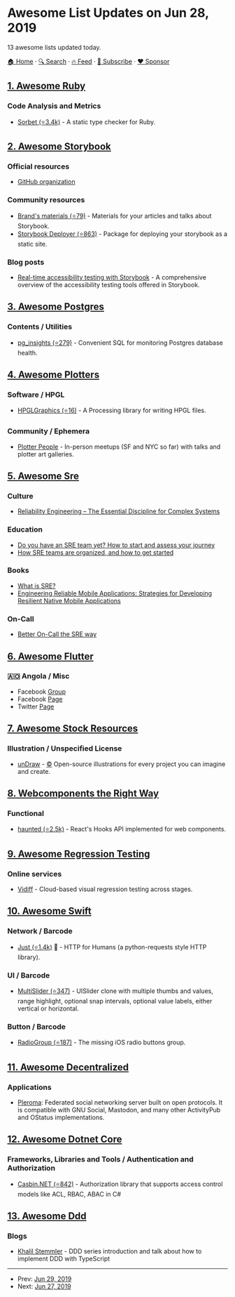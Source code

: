 # Awesome List Updates on Jun 28, 2019

13 awesome lists updated today.

[🏠 Home](/README.md) · [🔍 Search](https://www.trackawesomelist.com/search/) · [🔥 Feed](https://www.trackawesomelist.com/rss.xml) · [📮 Subscribe](https://trackawesomelist.us17.list-manage.com/subscribe?u=d2f0117aa829c83a63ec63c2f&id=36a103854c) · [❤️  Sponsor](https://github.com/sponsors/theowenyoung)



## [1. Awesome Ruby](/content/markets/awesome-ruby/README.md)

### Code Analysis and Metrics

*   [Sorbet (⭐3.4k)](https://github.com/sorbet/sorbet) - A static type checker for Ruby.

## [2. Awesome Storybook](/content/lauthieb/awesome-storybook/README.md)

### Official resources

*   [GitHub organization](https://github.com/storybookjs)

### Community resources

*   [Brand's materials (⭐79)](https://github.com/storybookjs/brand) - Materials for your articles and talks about Storybook.
*   [Storybook Deployer (⭐863)](https://github.com/storybookjs/storybook-deployer) - Package for deploying your storybook as a static site.

### Blog posts

*   [Real-time accessibility testing with Storybook](https://medium.com/storybookjs/instant-accessibility-qa-linting-in-storybook-4a474b0f5347) - A comprehensive overview of the accessibility testing tools offered in Storybook.

## [3. Awesome Postgres](/content/dhamaniasad/awesome-postgres/README.md)

### Contents / Utilities

*   [pg\_insights (⭐279)](https://github.com/lob/pg_insights) - Convenient SQL for monitoring Postgres database health.

## [4. Awesome Plotters](/content/beardicus/awesome-plotters/README.md)

### Software / HPGL

*   [HPGLGraphics (⭐16)](https://github.com/ciaron/HPGLGraphics) - A Processing library for writing HPGL files.

### Community / Ephemera

*   [Plotter People](https://plotterpeople.github.io/) - In-person meetups (SF and NYC so far) with talks and plotter art galleries.

## [5. Awesome Sre](/content/dastergon/awesome-sre/README.md)

### Culture

*   [Reliability Engineering – The Essential Discipline for Complex Systems](https://vimeo.com/344515149)

### Education

*   [Do you have an SRE team yet? How to start and assess your journey](https://cloud.google.com/blog/products/devops-sre/how-to-start-and-assess-your-sre-journey)
*   [How SRE teams are organized, and how to get started](https://cloud.google.com/blog/products/devops-sre/how-sre-teams-are-organized-and-how-to-get-started)

### Books

*   [What is SRE?](https://www.verizondigitalmedia.com/e-book/oreilly-what-is-sre/)
*   [Engineering Reliable Mobile Applications: Strategies for Developing Resilient Native Mobile Applications](https://landing.google.com/sre/resources/practicesandprocesses/engineering-reliable-mobile-applications/)

### On-Call

*   [Better On-Call the SRE way](https://vimeo.com/344516642)

## [6. Awesome Flutter](/content/Solido/awesome-flutter/README.md)

### 🇦🇴 Angola / Misc

*   Facebook [Group](https://facebook.com/groups/556888664681938)
*   Facebook [Page](https://facebook.com/Flutter-Angola-2076395262380886/)
*   Twitter [Page](https://twitter.com/AngolaFlutter)

## [7. Awesome Stock Resources](/content/neutraltone/awesome-stock-resources/README.md)

### Illustration / Unspecified License

*   [unDraw](https://undraw.co/) - [:copyright:](https://undraw.co/license) Open-source illustrations for every project you can imagine and create.

## [8. Webcomponents the Right Way](/content/mateusortiz/webcomponents-the-right-way/README.md)

### Functional

*   [haunted (⭐2.5k)](https://github.com/matthewp/haunted) - React's Hooks API implemented for web components.

## [9. Awesome Regression Testing](/content/mojoaxel/awesome-regression-testing/README.md)

### Online services

*   [Vidiff](https://vidiff.com) - Cloud-based visual regression testing across stages.

## [10. Awesome Swift](/content/matteocrippa/awesome-swift/README.md)

### Network / Barcode

*   [Just (⭐1.4k)](https://github.com/dduan/Just) :penguin: - HTTP for Humans (a python-requests style HTTP library).

### UI / Barcode

*   [MultiSlider (⭐347)](https://github.com/yonat/MultiSlider) - UISlider clone with multiple thumbs and values, range highlight, optional snap intervals, optional value labels, either vertical or horizontal.

### Button / Barcode

*   [RadioGroup (⭐187)](https://github.com/yonat/RadioGroup) - The missing iOS radio buttons group.

## [11. Awesome Decentralized](/content/croqaz/awesome-decentralized/README.md)

### Applications

*   [Pleroma](https://pleroma.social): Federated social networking server built on open protocols. It is compatible with GNU Social, Mastodon, and many other ActivityPub and OStatus implementations.

## [12. Awesome Dotnet Core](/content/thangchung/awesome-dotnet-core/README.md)

### Frameworks, Libraries and Tools / Authentication and Authorization

*   [Casbin.NET (⭐842)](https://github.com/casbin-net/Casbin.NET) - Authorization library that supports access control models like ACL, RBAC, ABAC in C#

## [13. Awesome Ddd](/content/heynickc/awesome-ddd/README.md)

### Blogs

*   [Khalil Stemmler](https://khalilstemmler.com/articles/categories/domain-driven-design) - DDD series introduction and talk about how to implement DDD with TypeScript

---

- Prev: [Jun 29, 2019](/content/2019/06/29/README.md)
- Next: [Jun 27, 2019](/content/2019/06/27/README.md)